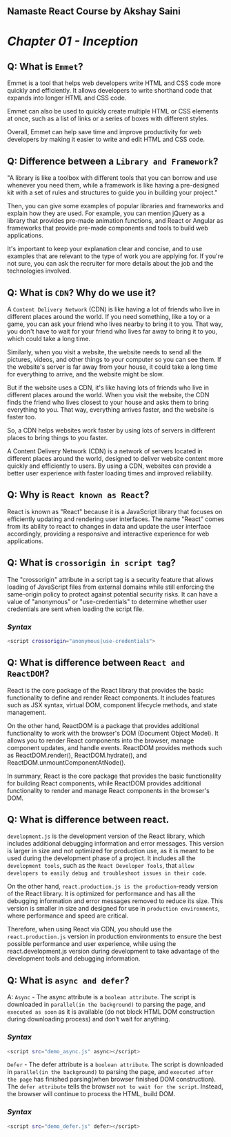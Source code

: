 ## Namaste React Course by Akshay Saini
# _Chapter 01 - Inception_

## Q: What is `Emmet`?
Emmet is a tool that helps web developers write HTML and CSS code more quickly and efficiently. It allows developers to write shorthand code that expands into longer HTML and CSS code.

Emmet can also be used to quickly create multiple HTML or CSS elements at once, such as a list of links or a series of boxes with different styles.

Overall, Emmet can help save time and improve productivity for web developers by making it easier to write and edit HTML and CSS code.



## Q: Difference between a `Library and Framework`?
"A library is like a toolbox with different tools that you can borrow and use whenever you need them, while a framework is like having a pre-designed kit with a set of rules and structures to guide you in building your project."

Then, you can give some examples of popular libraries and frameworks and explain how they are used. For example, you can mention jQuery as a library that provides pre-made animation functions, and React or Angular as frameworks that provide pre-made components and tools to build web applications.

It's important to keep your explanation clear and concise, and to use examples that are relevant to the type of work you are applying for. If you're not sure, you can ask the recruiter for more details about the job and the technologies involved.


## Q: What is `CDN`? Why do we use it?
A `Content Delivery Network` (CDN) is like having a lot of friends who live in different places around the world. If you need something, like a toy or a game, you can ask your friend who lives nearby to bring it to you. That way, you don't have to wait for your friend who lives far away to bring it to you, which could take a long time.

Similarly, when you visit a website, the website needs to send all the pictures, videos, and other things to your computer so you can see them. If the website's server is far away from your house, it could take a long time for everything to arrive, and the website might be slow.

But if the website uses a CDN, it's like having lots of friends who live in different places around the world. When you visit the website, the CDN finds the friend who lives closest to your house and asks them to bring everything to you. That way, everything arrives faster, and the website is faster too.

So, a CDN helps websites work faster by using lots of servers in different places to bring things to you faster.


A Content Delivery Network (CDN) is a network of servers located in different places around the world, designed to deliver website content more quickly and efficiently to users. By using a CDN, websites can provide a better user experience with faster loading times and improved reliability.


## Q: Why is `React known as React`?
React is known as "React" because it is a JavaScript library that focuses on efficiently updating and rendering user interfaces. The name "React" comes from its ability to react to changes in data and update the user interface accordingly, providing a responsive and interactive experience for web applications.


## Q: What is `crossorigin in script tag`?

The "crossorigin" attribute in a script tag is a security feature that allows loading of JavaScript files from external domains while still enforcing the same-origin policy to protect against potential security risks. It can have a value of "anonymous" or "use-credentials" to determine whether user credentials are sent when loading the script file.
### _Syntax_
```sh
<script crossorigin="anonymous|use-credentials">
```

## Q: What is difference between `React and ReactDOM`?
React is the core package of the React library that provides the basic functionality to define and render React components. It includes features such as JSX syntax, virtual DOM, component lifecycle methods, and state management.

On the other hand, ReactDOM is a package that provides additional functionality to work with the browser's DOM (Document Object Model). It allows you to render React components into the browser, manage component updates, and handle events. ReactDOM provides methods such as ReactDOM.render(), ReactDOM.hydrate(), and ReactDOM.unmountComponentAtNode().

In summary, React is the core package that provides the basic functionality for building React components, while ReactDOM provides additional functionality to render and manage React components in the browser's DOM.


## Q: What is difference between react.

`development.js` is the development version of the React library, which includes additional debugging information and error messages. This version is larger in size and not optimized for production use, as it is meant to be used during the development phase of a project. It includes all the `development tools`, such as the `React Developer Tools`, that `allow developers to easily debug and troubleshoot issues in their code`.

On the other hand, `react.production.js is the production`-ready version of the React library. It is optimized for performance and has all the debugging information and error messages removed to reduce its size. This version is smaller in size and designed for use in `production environments`, where performance and speed are critical.

Therefore, when using React via CDN, you should use the `react.production.js` version in production environments to ensure the best possible performance and user experience, while using the react.development.js version during development to take advantage of the development tools and debugging information.


## Q: What is `async and defer`?
A: `Async` - The async attribute is a `boolean attribute`. The script is downloaded in `parallel(in the background)` to parsing the page, and `executed as soon` as it is available (do not block HTML DOM construction during downloading process) and don’t wait for anything.
### _Syntax_
```sh
<script src="demo_async.js" async></script>
```

`Defer` - The defer attribute is a `boolean attribute`. The script is downloaded in `parallel(in the background)` to parsing the page, and `executed after the page` has finished parsing(when browser finished DOM construction). The `defer attribute` tells the browser `not to wait for the script`. Instead, the browser will continue to process the HTML, build DOM.
### _Syntax_
```sh
<script src="demo_defer.js" defer></script>
```